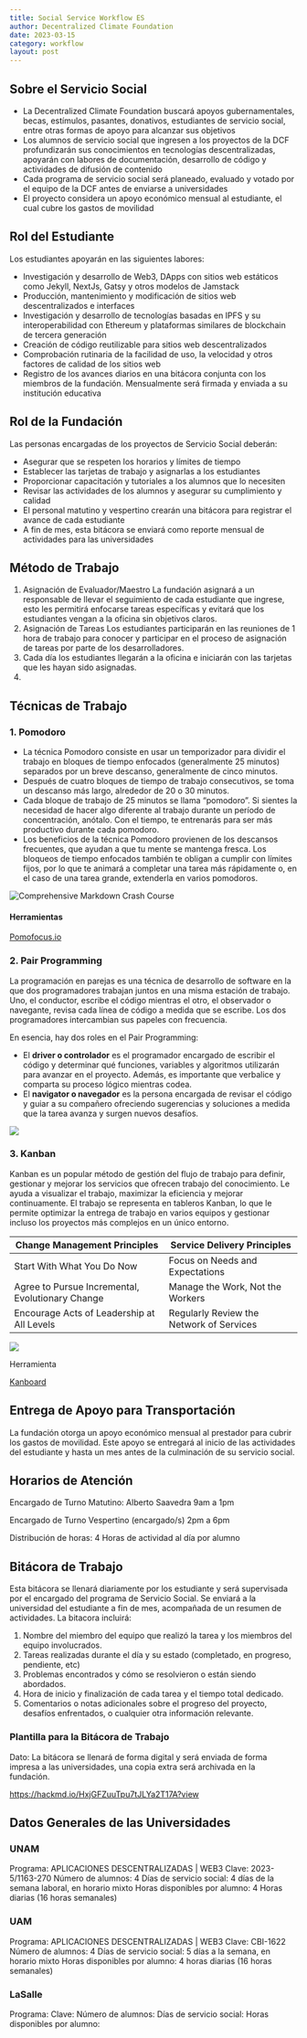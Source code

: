 ```yaml
---
title: Social Service Workflow ES
author: Decentralized Climate Foundation
date: 2023-03-15
category: workflow
layout: post
---
```


## Sobre el Servicio Social 
* La Decentralized Climate Foundation buscará apoyos gubernamentales, becas, estímulos, pasantes, donativos, estudiantes de servicio social, entre otras formas de apoyo para alcanzar sus objetivos
* Los alumnos de servicio social que ingresen a los proyectos de la DCF profundizarán sus conocimientos en tecnologías descentralizadas, apoyarán con labores de documentación, desarrollo de código y actividades de difusión de contenido
* Cada programa de servicio social será planeado, evaluado y votado por el equipo de la DCF antes de enviarse a universidades
* El proyecto considera un apoyo económico mensual al estudiante, el cual cubre los gastos de movilidad

## Rol del Estudiante 

Los estudiantes apoyarán en las siguientes labores:

 * Investigación y desarrollo de Web3, DApps con sitios web estáticos como Jekyll, NextJs, Gatsy y otros modelos de Jamstack
 * Producción, mantenimiento y modificación de sitios web descentralizados e interfaces
 * Investigación y desarrollo de tecnologías basadas en IPFS y su interoperabilidad con Ethereum y plataformas similares de blockchain de tercera generación
 * Creación de código reutilizable para sitios web descentralizados
 * Comprobación rutinaria de la facilidad de uso, la velocidad y otros factores de calidad de los sitios web
 * Registro de los avances diarios en una bitácora conjunta con los miembros de la fundación. Mensualmente será firmada y enviada a su institución educativa

## Rol de la Fundación

Las personas encargadas de los proyectos de Servicio Social deberán: 
*  Asegurar que se respeten los horarios y límites de tiempo 
*  Establecer las tarjetas de trabajo y asignarlas a los estudiantes 
*  Proporcionar capacitación y tutoriales a los alumnos que lo necesiten
*  Revisar las actividades de los alumnos y asegurar su cumplimiento y calidad
*  El personal matutino y vespertino crearán una bitácora  para registrar el avance  de cada estudiante
*  A fin de mes, esta bitácora se enviará como reporte mensual de actividades para las universidades

## Método de Trabajo 

1. Asignación de Evaluador/Maestro 
La fundación asignará a un responsable de llevar el seguimiento de cada estudiante que ingrese, esto les permitirá enfocarse  tareas específicas y evitará que los estudiantes vengan a la oficina sin objetivos claros. 
2. Asignación de Tareas
Los estudiantes participarán en las reuniones de 1 hora de trabajo para conocer y participar en el proceso de asignación de tareas por parte de los desarrolladores. 
3. Cada día los estudiantes llegarán a la oficina e iniciarán con las tarjetas que les hayan sido asignadas. 
4. 


## Técnicas de Trabajo 
### 1. Pomodoro
* La técnica Pomodoro consiste en usar un temporizador para dividir el trabajo en bloques de tiempo enfocados (generalmente 25 minutos) separados por un breve descanso, generalmente de cinco minutos.
* Después de cuatro bloques de tiempo de trabajo consecutivos, se toma un descanso más largo, alrededor de 20 o 30 minutos.
* Cada bloque de trabajo de 25 minutos se llama “pomodoro”. Si sientes la necesidad de hacer algo diferente al trabajo durante un período de concentración, anótalo. Con el tiempo, te entrenarás para ser más productivo durante cada pomodoro.
* Los beneficios de la técnica Pomodoro provienen de los descansos frecuentes, que ayudan a que tu mente se mantenga fresca. Los bloqueos de tiempo enfocados también te obligan a cumplir con límites fijos, por lo que te animará a completar una tarea más rápidamente o, en el caso de una tarea grande, extenderla en varios pomodoros.


![Comprehensive Markdown Crash Course](/assets/socialserv/socialserv-workflow/thePomodoroTechnique.jpg)


#### Herramientas
 [Pomofocus.io](https://pomofocus.io/)
 
### 2. Pair Programming 
La programación en parejas es una técnica de desarrollo de software en la que dos programadores trabajan juntos en una misma estación de trabajo. Uno, el conductor, escribe el código mientras el otro, el observador o navegante, revisa cada línea de código a medida que se escribe. Los dos programadores intercambian sus papeles con frecuencia.



En esencia, hay dos roles en el Pair Programming:

* El **driver o controlador** es el programador encargado de escribir el código y determinar qué funciones, variables y algoritmos utilizarán para avanzar en el proyecto. Además, es importante que verbalice y comparta su proceso lógico mientras codea.
* El **navigator o navegador** es la persona encargada de revisar el código y guiar a su compañero ofreciendo sugerencias y soluciones a medida que la tarea avanza y surgen nuevos desafíos.

![](/assets/socialserv/socialserv-workflow/ss1.png)


### 3. Kanban
Kanban es un popular método de gestión del flujo de trabajo para definir, gestionar y mejorar los servicios que ofrecen trabajo del conocimiento. Le ayuda a visualizar el trabajo, maximizar la eficiencia y mejorar continuamente. El trabajo se representa en tableros Kanban, lo que le permite optimizar la entrega de trabajo en varios equipos y gestionar incluso los proyectos más complejos en un único entorno. 


| Change Management Principles | Service Delivery Principles |  
| -------- | -------- |
| Start With What You Do Now 	     | Focus on Needs and Expectations | 
| Agree to Pursue Incremental, Evolutionary Change 	     | Manage the Work, Not the Workers|
| Encourage Acts of Leadership at All Levels	    | Regularly Review the Network of Services|


![](/assets/socialserv/socialserv-workflow/s1s.jpg)

Herramienta 

[Kanboard](https://nextcloud.neetsec.com/index.php/apps/deck/#/board/10)



## Entrega de Apoyo para Transportación 

La fundación otorga un apoyo económico mensual al prestador para  cubrir los gastos de movilidad. Este apoyo se entregará al inicio de las actividades del estudiante y hasta un mes antes de la culminación de su servicio social.



## Horarios de Atención 
Encargado de Turno Matutino: 
Alberto Saavedra
 9am a 1pm 

Encargado de Turno Vespertino (encargado/s)
 2pm a 6pm 

Distribución de horas: 
4 Horas de actividad al día por alumno

## Bitácora de Trabajo

Esta bitácora se llenará diariamente por los estudiante y será supervisada por el encargado del programa de Servicio Social. Se enviará a la universidad del estudiante a fin de mes, acompañada de un resumen de actividades. La bitacora incluirá:

1. Nombre del miembro del equipo que realizó la tarea y los miembros del equipo involucrados.
2. Tareas realizadas durante el día y su estado (completado, en progreso, pendiente, etc)
3. Problemas encontrados y cómo se resolvieron o están siendo abordados.
4. Hora de inicio y finalización de cada tarea y el tiempo total dedicado.
5. Comentarios o notas adicionales sobre el progreso del proyecto, desafíos enfrentados, o cualquier otra información relevante.

### Plantilla para la Bitácora de Trabajo 

Dato: La bitácora se llenará de forma digital y será enviada de forma impresa a las universidades, una copia extra será archivada en la fundación. 

https://hackmd.io/HxjGFZuuTpu7tJLYa2T17A?view


## Datos Generales  de las Universidades

### UNAM 

Programa: APLICACIONES DESCENTRALIZADAS | WEB3
Clave: 2023-5/1163-270
Número de alumnos: 4
Días de servicio social: 4 días de la semana laboral, en horario mixto
Horas disponibles por alumno: 4 Horas diarias (16 horas semanales)

### UAM 

Programa: APLICACIONES DESCENTRALIZADAS | WEB3
Clave: CBI-1622 
Número de alumnos: 4
Días de servicio social: 5 días a la semana, en horario mixto
Horas disponibles por alumno: 4 horas diarias (16 horas semanales)

### LaSalle

Programa: 
Clave:
Número de alumnos: 
Días de servicio social:
Horas disponibles por alumno:
